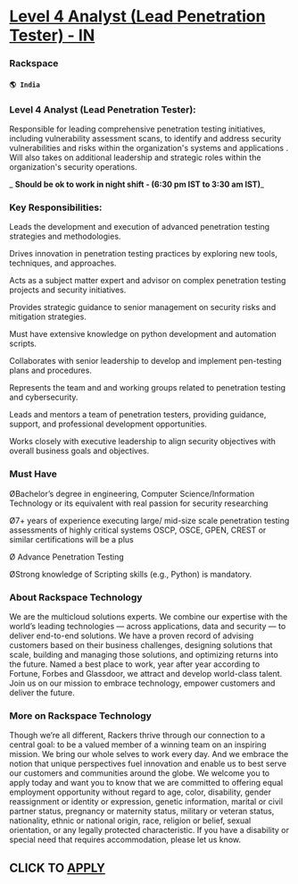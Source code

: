 # [Level 4 Analyst (Lead Penetration Tester) - IN](https://www.remotewlb.com/apply/level-4-analyst-lead-penetration-tester-in)  
### Rackspace  
#### `🌎 India`  

### Level 4 Analyst (Lead Penetration Tester):

Responsible for leading comprehensive penetration testing initiatives, including vulnerability assessment scans, to identify and address security vulnerabilities and risks within the organization's systems and applications . Will also takes on additional leadership and strategic roles within the organization's security operations.

 _ **Should be ok to work in night shift - (6:30 pm IST to 3:30 am IST)**_

### Key Responsibilities:

Leads the development and execution of advanced penetration testing strategies and methodologies.

Drives innovation in penetration testing practices by exploring new tools, techniques, and approaches.

Acts as a subject matter expert and advisor on complex penetration testing projects and security initiatives.

Provides strategic guidance to senior management on security risks and mitigation strategies.

Must have extensive knowledge on python development and automation scripts.

Collaborates with senior leadership to develop and implement pen-testing plans and procedures.

Represents the team and and working groups related to penetration testing and cybersecurity.

Leads and mentors a team of penetration testers, providing guidance, support, and professional development opportunities.

Works closely with executive leadership to align security objectives with overall business goals and objectives.

### Must Have

ØBachelor’s degree in engineering, Computer Science/Information Technology or its equivalent with real passion for security researching

Ø7+ years of experience executing large/ mid-size scale penetration testing assessments of highly critical systems OSCP, OSCE, GPEN, CREST or similar certifications will be a plus

Ø Advance Penetration Testing

ØStrong knowledge of Scripting skills (e.g., Python) is mandatory.

### About Rackspace Technology

We are the multicloud solutions experts. We combine our expertise with the world’s leading technologies — across applications, data and security — to deliver end-to-end solutions. We have a proven record of advising customers based on their business challenges, designing solutions that scale, building and managing those solutions, and optimizing returns into the future. Named a best place to work, year after year according to Fortune, Forbes and Glassdoor, we attract and develop world-class talent. Join us on our mission to embrace technology, empower customers and deliver the future.

### More on Rackspace Technology

Though we’re all different, Rackers thrive through our connection to a central goal: to be a valued member of a winning team on an inspiring mission. We bring our whole selves to work every day. And we embrace the notion that unique perspectives fuel innovation and enable us to best serve our customers and communities around the globe. We welcome you to apply today and want you to know that we are committed to offering equal employment opportunity without regard to age, color, disability, gender reassignment or identity or expression, genetic information, marital or civil partner status, pregnancy or maternity status, military or veteran status, nationality, ethnic or national origin, race, religion or belief, sexual orientation, or any legally protected characteristic. If you have a disability or special need that requires accommodation, please let us know.

  
## CLICK TO [APPLY](https://www.remotewlb.com/apply/level-4-analyst-lead-penetration-tester-in)

